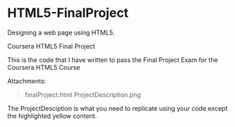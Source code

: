 # HTML5-FinalProject
Designing a web page using HTML5.

Coursera HTML5 Final Project

This is the code that I have written to pass the Final Project Exam for the Coursera HTML5 Course

Attachments:

>finalProject.html
>ProjectDescription.png

The ProjectDesciption is what you need to replicate using your code except the highlighted yellow content.
